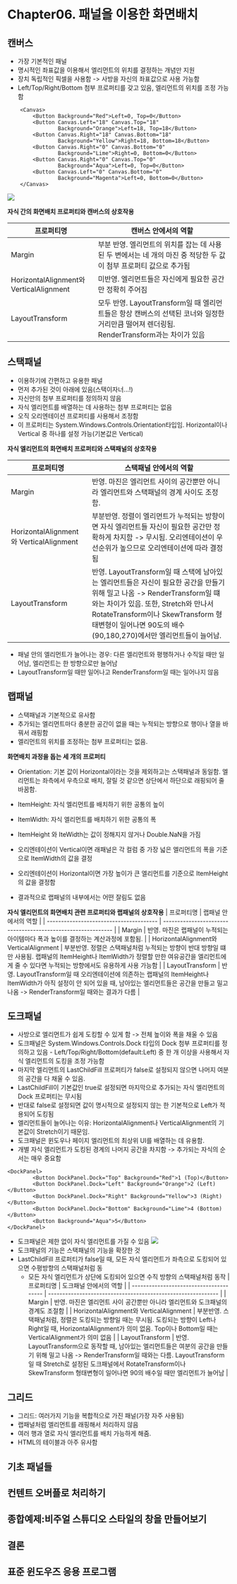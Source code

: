 # Chapter06. 패널을 이용한 화면배치
## 캔버스
- 가장 기본적인 패널
- 명시적인 좌표값을 이용해서 엘리먼트의 위치를 결정하는 개념만 지원
- 장치 독립적인 픽셀을 사용함 -> 사방을 자신의 좌표값으로 사용 가능함
- Left/Top/Right/Bottom 첨부 프로퍼티를 갖고 있음, 엘리먼트의 위치를 조정 가능함
```XAML
    <Canvas>
        <Button Background="Red">Left=0, Top=0</Button>
        <Button Canvas.Left="18" Canvas.Top="18"
                Background="Orange">Left=18, Top=18</Button>
        <Button Canvas.Right="18" Canvas.Bottom="18"
                Background="Yellow">Right=18, Bottom=18</Button>
        <Button Canvas.Right="0" Canvas.Bottom="0"
                Background="Lime">Right=0, Bottom=0</Button>
        <Button Canvas.Right="0" Canvas.Top="0"
                Background="Aqua">Left=0, Top=0</Button>
        <Button Canvas.Left="0" Canvas.Bottom="0"
                Background="Magenta">Left=0, Bottom=0</Button>
    </Canvas>
```
![](cap1.PNG)

**자식 간의 화면배치 프로퍼티와 캔버스의 상호작용**

| 프로퍼티명                              | 캔버스 안에서의 역할 |
| --------------------------------------- | -------------------- |
| Margin                                  | 부분 반영. 엘리먼트의 위치를 잡는 데 사용된 두 변에서는 네 개의 마진 중 적당한 두 값이 첨부 프로퍼티 값으로 추가됨            |
| HorizontalAlignment와 VerticalAlignment | 미반영. 엘리먼트들은 자신에게 필요한 공간만 정확히 주어짐                    |
| LayoutTransform                         | 모두 반영. LayoutTransform일 때 엘리먼트들은 항상 캔버스의 선택된 코너와 일정한 거리만큼 떨어져 렌더링됨. RenderTransform과는 차이가 있음                     |

## 스택패널
- 이용하기에 간편하고 유용한 패널
- 먼저 추가된 것이 아래에 있음(스택이자너...!)
- 자신만의 첨부 프로퍼티를 정의하지 않음
- 자식 엘리먼트를 배열하는 데 사용하는 첨부 프로퍼티는 없음
- 오직 오리엔테이션 프로퍼티를 사용해서 조정함
- 이 프로퍼티는 System.Windows.Controls.Orientation타입임. Horizontal이나 Vertical 중 하나를 설정 가능(기본값은 Vertical)

**자식 엘리먼트의 화면배치 프로퍼티와 스택패널의 상호작용**

| 프로퍼티명                              | 스택패널 안에서의 역할                                         |
| --------------------------------------- | ------------------------------------------------------------ |
| Margin                                  | 반영. 마진은 엘리먼트 사이의 공간뿐만 아니라 엘리먼트와 스택패널의 경계 사이도 조정함. |
| HorizontalAlignment와 VerticalAlignment | 부분반영. 정렬이 엘리먼트가 누적되는 방향이면 자식 엘리먼트들 자신이 필요한 공간만 정확하게 차지함 -> 무시됨. 오리엔테이션이 우선순위가 높으므로 오리엔테이션에 따라 결정됨 |
| LayoutTransform                         | 반영. LayoutTransform일 때 스택에 남아있는 엘리먼트들은 자신이 필요한 공간을 만들기 위해 밀고 나옴 -> RenderTransform일 떄와는 차이가 있음. 또한, Stretch와 만나서 RotateTransform이나 SkewTransform 형태변형이 일어나면  90도의 배수(90,180,270)에서만 엘리먼트들이 늘어남. |

- 패널 안의 엘리먼트가 늘어나는 경우: 다른 엘리먼트와 평행하거나 수직일 때만 일어남, 엘리먼트는 한 방향으로만 늘어남
- LayoutTransform일 때만 일어나고 RenderTransform일 때는 일어나지 않음

## 랩패널
- 스택패널과 기본적으로 유사함
- 추가되는 엘리먼트마다 충분한 공간이 없을 때는 누적되는 방향으로 행이나 열을 바꿔서 래핑함
- 엘리먼트의 위치를 조정하는 첨부 프로퍼티는 없음. 

**화면배치 과정을 돕는 세 개의 프로퍼티**
- Orientation: 기본 값이 Horizontal이라는 것을 제외하고는 스택패널과 동일함. 엘리먼트는 좌측에서 우측으로 배치, 잘릴 것 같으면 상단에서 하단으로 래핑되어 줄바꿈함.

- ItemHeight: 자식 엘리먼트를 배치하기 위한 공통의 높이

- ItemWidth: 자식 엘리먼트를 배치하기 위한 공통의 폭
- ItemHeight 와 IteWidth는 값이 정해지지 않거나 Double.NaN을 가짐
- 오리엔테이션이 Vertical이면 래패널은 각 컬럼 중 가장 넓은 엘리먼트의 폭을 기준으로 ItemWidth의 값을 결정
- 오리엔테이션이 Horizontal이면 가장 높이가 큰 엘리먼트를 기준으로 ItemHeight의 값을 결정함
- 결과적으로 랩패널의 내부에서는 어떤 잘림도 없음

**자식 엘리먼트의 화면배치 관련 프로퍼티와 랩패널의 상호작용**
| 프로퍼티명                              | 랩패널 안에서의 역할                                         |
| --------------------------------------- | ------------------------------------------------------------ |
| Margin                                  | 반영. 마진은 랩패널이 누적되는 아이템마다 폭과 높이를 결정하는 계산과정에 포함됨. |
| HorizontalAlignment와 VerticalAlignment | 부분반영. 정렬은 스택패널처럼 누적되는 방향이 반대 방향일 떄만 사용됨. 랩패널의 ItemHeight나 ItemWidth가 정렬할 만한 여유공간을 엘리먼트에게 줄 수 있다면 누적되는 방향에서도 유용하게 사용 가능함 |
| LayoutTransform                         | 반영. LayoutTransform일 때 오리엔테이션에 의존하는 랩패널의 ItemHeight나 ItemWidth가 아직 설정이 안 되어 있을 때, 남아있는 엘리먼트들은 공간을 만들고 밀고 나옴 -> RenderTransform일 때와는 결과가 다름 |

## 도크패널
- 사방으로 엘리먼트가 쉽게 도킹할 수 있게 함 -> 전체 높이와 폭을 채울 수 있음
- 도크패널은 System.Windows.Controls.Dock 타입의 Dock 첨부 프로퍼티를 정의하고 있음
        - Left/Top/Right/Bottom(default:Left) 중 한 개 이상을 사용해서 자식 엘리먼트의 도킹을 조정 가능함
- 마지막 엘리먼트의 LastChildFill 프로퍼티가 false로 설정되지 않으면 나머지 여분의 공간을 다 채울 수 있음.
- LastChildFill이 기본값인 true로 설정되면 마지막으로 추가되는 자식 엘리먼트의 Dock 프로퍼티는 무시됨
- 반대로 false로 설정되면 값이 명시적으로 설정되지 않는 한 기본적으로 Left가 적용되어 도킹됨
- 엘리먼트들이 늘어나는 이유: HorizontalAlignment나 VerticalAlignment의 기본값이 Stretch이기 때문임.
- 도크패널은 윈도우나 페이지 엘리먼트의 최상위 UI를 배열하는 데 유용함.
- 개별 자식 엘리먼트가 도킹된 경계의 나머지 공간을 차지함 -> 추가되는 자식의 순서는 매우 중요함
```XAML
<DockPanel>
        <Button DockPanel.Dock="Top" Background="Red">1 (Top)</Button>
        <Button DockPanel.Dock="Left" Background="Orange">2 (Left)</Button>
        <Button DockPanel.Dock="Right" Background="Yellow">3 (Right)</Button>
        <Button DockPanel.Dock="Bottom" Background="Lime">4 (Bottom)</Button>
        <Button Background="Aqua">5</Button>
</DockPanel>
```
- 도크패널은 제한 없이 자식 엘리먼트를 가질 수 있음
![](cap16.PNG)
- 도크패널의 기능은 스택패널의 기능을 확장한 것
- LastChildFill 프로퍼티가 false일 때, 모든 자식 엘리먼트가 좌측으로 도킹되어 있으면 수평방향의 스택패널처럼 동
    - 모든 자식 엘리먼트가 상단에 도킹되어 있으면 수직 방향의 스택패널처럼 동작
| 프로퍼티명                              | 도크패널 안에서의 역할                                       |
| --------------------------------------- | ------------------------------------------------------------ |
| Margin                                  | 반영. 마진은 엘리먼트 사이 공간뿐만 아니라 엘리먼트와 도크패널의 경계도 조절함 |
| HorizontalAlignment와 VerticalAlignment | 부분반영. 스택패널처럼, 정렬은 도킹되는 방향일 때는 무시됨. 도킹되는 방향이 Left나 Right일 때, HorizontalAlignment가 의미 없음. Top이나 Bottom일 때는 VerticalAlignment가 의미 없음 |
| LayoutTransform                         | 반영. LayoutTransform으로 동작할 때, 남아있는 엘리먼트들은 여분의 공간을 만들기 위해 밀고 나옴 -> RenderTransform일 때와는 다름. LayoutTransform일 때 Stretch로 설정된 도크패널에서 RotateTransform이나 SkewTransform 형태변형이 일어나면 90의 배수일 때만 엘리먼트가 늘어남 |

## 그리드
- 그리드: 여러가지 기능을 복합적으로 가진 패널(가장 자주 사용됨)
- 랩패널처럼 엘리먼트를 래핑해서 처리하지 않음
- 여러 행과 열로 자식 엘리먼트를 배치 가능하게 해줌. 
- HTML의 테이블과 아주 유사함

## 기초 패널들
## 컨텐트 오버플로 처리하기
## 종합예제:비주얼 스튜디오 스타일의 창을 만들어보기
## 결론
## 표준 윈도우즈 응용 프로그램
